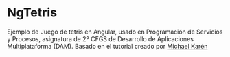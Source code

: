 # NgTetris

Ejemplo de Juego de tetris en Angular, usado en Programación de Servicios y Procesos, asignatura de 2º CFGS de Desarrollo de Aplicaciones Multiplataforma (DAM). Basado en el tutorial creado por [Michael Karén](https://medium.com/angular-in-depth/game-development-tetris-in-angular-64ef96ce56f7)
